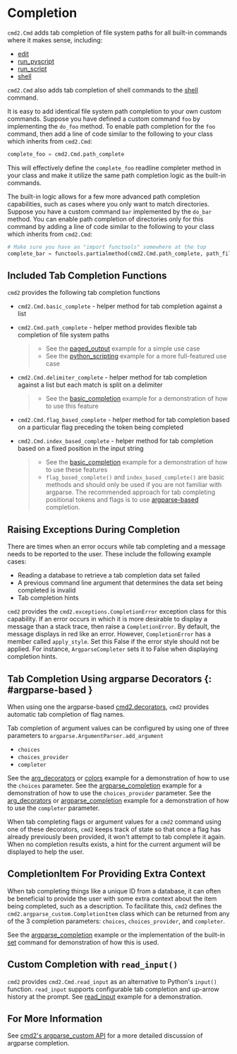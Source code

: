 # Completion

`cmd2.Cmd` adds tab completion of file system paths for all built-in commands where it makes sense, including:

- [edit](./builtin_commands.md#edit)
- [run_pyscript](./builtin_commands.md#feature-builtin-commands-run-pyscript)
- [run_script](./builtin_commands.md#run_script)
- [shell](./builtin_commands.md#shell)

`cmd2.Cmd` also adds tab completion of shell commands to the [shell](./builtin_commands.md#shell) command.

It is easy to add identical file system path completion to your own custom commands. Suppose you have defined a custom command `foo` by implementing the `do_foo` method. To enable path completion for the `foo` command, then add a line of code similar to the following to your class which inherits from `cmd2.Cmd`:

```py
complete_foo = cmd2.Cmd.path_complete
```

This will effectively define the `complete_foo` readline completer method in your class and make it utilize the same path completion logic as the built-in commands.

The built-in logic allows for a few more advanced path completion capabilities, such as cases where you only want to match directories. Suppose you have a custom command `bar` implemented by the `do_bar` method. You can enable path completion of directories only for this command by adding a line of code similar to the following to your class which inherits from `cmd2.Cmd`:

```py
# Make sure you have an "import functools" somewhere at the top
complete_bar = functools.partialmethod(cmd2.Cmd.path_complete, path_filter=os.path.isdir)
```

## Included Tab Completion Functions

`cmd2` provides the following tab completion functions

- `cmd2.Cmd.basic_complete` - helper method for tab completion against a list

- `cmd2.Cmd.path_complete` - helper method provides flexible tab completion of file system paths

  > - See the [paged_output](https://github.com/python-cmd2/cmd2/blob/master/examples/paged_output.py) example for a simple use case
  > - See the [python_scripting](https://github.com/python-cmd2/cmd2/blob/master/examples/python_scripting.py) example for a more full-featured use case

- `cmd2.Cmd.delimiter_complete` - helper method for tab completion against a list but each match is split on a delimiter

  > - See the [basic_completion](https://github.com/python-cmd2/cmd2/blob/master/examples/basic_completion.py) example for a demonstration of how to use this feature

- `cmd2.Cmd.flag_based_complete` - helper method for tab completion based on a particular flag preceding the token being completed

- `cmd2.Cmd.index_based_complete` - helper method for tab completion based on a fixed position in the input string

  > - See the [basic_completion](https://github.com/python-cmd2/cmd2/blob/master/examples/basic_completion.py) example for a demonstration of how to use these features
  > - `flag_based_complete()` and `index_based_complete()` are basic methods and should only be used if you are not familiar with argparse. The recommended approach for tab completing positional tokens and flags is to use [argparse-based](#argparse-based) completion.

## Raising Exceptions During Completion

There are times when an error occurs while tab completing and a message needs to be reported to the user. These include the following example cases:

- Reading a database to retrieve a tab completion data set failed
- A previous command line argument that determines the data set being completed is invalid
- Tab completion hints

`cmd2` provides the `cmd2.exceptions.CompletionError` exception class for this capability. If an error occurs in which it is more desirable to display a message than a stack trace, then raise a `CompletionError`. By default, the message displays in red like an error. However, `CompletionError` has a member called `apply_style`. Set this False if the error style should not be applied. For instance, `ArgparseCompleter` sets it to False when displaying completion hints.

## Tab Completion Using argparse Decorators {: #argparse-based }

When using one the argparse-based [cmd2.decorators](../api/decorators.md), `cmd2` provides automatic tab completion of flag names.

Tab completion of argument values can be configured by using one of three parameters to `argparse.ArgumentParser.add_argument`

- `choices`
- `choices_provider`
- `completer`

See the [arg_decorators](https://github.com/python-cmd2/cmd2/blob/master/examples/arg_decorators.py) or [colors](https://github.com/python-cmd2/cmd2/blob/master/examples/colors.py) example for a demonstration of how to use the `choices` parameter. See the [argparse_completion](https://github.com/python-cmd2/cmd2/blob/master/examples/argparse_completion.py) example for a demonstration of how to use the `choices_provider` parameter. See the [arg_decorators](https://github.com/python-cmd2/cmd2/blob/master/examples/arg_decorators.py) or [argparse_completion](https://github.com/python-cmd2/cmd2/blob/master/examples/argparse_completion.py) example for a demonstration of how to use the `completer` parameter.

When tab completing flags or argument values for a `cmd2` command using one of these decorators, `cmd2` keeps track of state so that once a flag has already previously been provided, it won't attempt to tab complete it again. When no completion results exists, a hint for the current argument will be displayed to help the user.

## CompletionItem For Providing Extra Context

When tab completing things like a unique ID from a database, it can often be beneficial to provide the user with some extra context about the item being completed, such as a description. To facilitate this, `cmd2` defines the `cmd2.argparse_custom.CompletionItem` class which can be returned from any of the 3 completion parameters: `choices`, `choices_provider`, and `completer`.

See the [argparse_completion](https://github.com/python-cmd2/cmd2/blob/master/examples/argparse_completion.py) example or the implementation of the built-in [set](./builtin_commands.md#set) command for demonstration of how this is used.

## Custom Completion with `read_input()`

`cmd2` provides `cmd2.Cmd.read_input` as an alternative to Python's `input()` function. `read_input` supports configurable tab completion and up-arrow history at the prompt. See [read_input](https://github.com/python-cmd2/cmd2/blob/master/examples/read_input.py) example for a demonstration.

## For More Information

See [cmd2's argparse_custom API](../api/argparse_custom.md) for a more detailed discussion of argparse completion.
